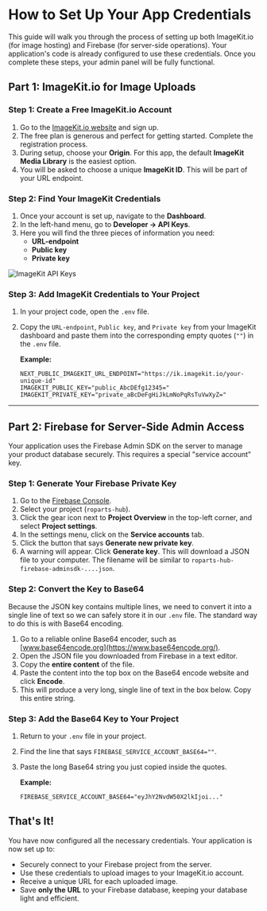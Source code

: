 # How to Set Up Your App Credentials

This guide will walk you through the process of setting up both ImageKit.io (for image hosting) and Firebase (for server-side operations). Your application's code is already configured to use these credentials. Once you complete these steps, your admin panel will be fully functional.

## Part 1: ImageKit.io for Image Uploads

### Step 1: Create a Free ImageKit.io Account

1.  Go to the [ImageKit.io website](https://imagekit.io/registration) and sign up.
2.  The free plan is generous and perfect for getting started. Complete the registration process.
3.  During setup, choose your **Origin**. For this app, the default **ImageKit Media Library** is the easiest option.
4.  You will be asked to choose a unique **ImageKit ID**. This will be part of your URL endpoint.

### Step 2: Find Your ImageKit Credentials

1.  Once your account is set up, navigate to the **Dashboard**.
2.  In the left-hand menu, go to **Developer -> API Keys**.
3.  Here you will find the three pieces of information you need:
    *   **URL-endpoint**
    *   **Public key**
    *   **Private key**

![ImageKit API Keys](https://ik.imagekit.io/ikmedia/docs/assets/img/api-keys.png)

### Step 3: Add ImageKit Credentials to Your Project

1.  In your project code, open the `.env` file.
2.  Copy the `URL-endpoint`, `Public key`, and `Private key` from your ImageKit dashboard and paste them into the corresponding empty quotes (`""`) in the `.env` file.

    **Example:**
    ```
    NEXT_PUBLIC_IMAGEKIT_URL_ENDPOINT="https://ik.imagekit.io/your-unique-id"
    IMAGEKIT_PUBLIC_KEY="public_AbcDEfg12345="
    IMAGEKIT_PRIVATE_KEY="private_aBcDeFgHiJkLmNoPqRsTuVwXyZ="
    ```

---

## Part 2: Firebase for Server-Side Admin Access

Your application uses the Firebase Admin SDK on the server to manage your product database securely. This requires a special "service account" key.

### Step 1: Generate Your Firebase Private Key

1.  Go to the [Firebase Console](https://console.firebase.google.com/).
2.  Select your project (`roparts-hub`).
3.  Click the gear icon next to **Project Overview** in the top-left corner, and select **Project settings**.
4.  In the settings menu, click on the **Service accounts** tab.
5.  Click the button that says **Generate new private key**.
6.  A warning will appear. Click **Generate key**. This will download a JSON file to your computer. The filename will be similar to `roparts-hub-firebase-adminsdk-....json`.

### Step 2: Convert the Key to Base64

Because the JSON key contains multiple lines, we need to convert it into a single line of text so we can safely store it in our `.env` file. The standard way to do this is with Base64 encoding.

1.  Go to a reliable online Base64 encoder, such as [www.base64encode.org](https://www.base64encode.org/).
2.  Open the JSON file you downloaded from Firebase in a text editor.
3.  Copy the **entire content** of the file.
4.  Paste the content into the top box on the Base64 encode website and click **Encode**.
5.  This will produce a very long, single line of text in the box below. Copy this entire string.

### Step 3: Add the Base64 Key to Your Project

1.  Return to your `.env` file in your project.
2.  Find the line that says `FIREBASE_SERVICE_ACCOUNT_BASE64=""`.
3.  Paste the long Base64 string you just copied inside the quotes.

    **Example:**
    ```
    FIREBASE_SERVICE_ACCOUNT_BASE64="eyJhY2NvdW50X2lkIjoi..."
    ```

## That's It!

You have now configured all the necessary credentials. Your application is now set up to:
- Securely connect to your Firebase project from the server.
- Use these credentials to upload images to your ImageKit.io account.
- Receive a unique URL for each uploaded image.
- Save **only the URL** to your Firebase database, keeping your database light and efficient.
